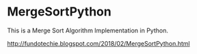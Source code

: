 # MergeSortPython

This is a Merge Sort Algorithm Implementation in Python.

http://fundotechie.blogspot.com/2018/02/MergeSortPython.html